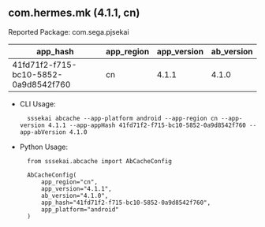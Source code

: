 com.hermes.mk (4.1.1, cn)
---
Reported Package: com.sega.pjsekai

|                                        app_hash|   app_region|  app_version|   ab_version|
|------------------------------------------------|-------------|-------------|-------------|
|            41fd71f2-f715-bc10-5852-0a9d8542f760|           cn|        4.1.1|        4.1.0|

- CLI Usage:

        sssekai abcache --app-platform android --app-region cn --app-version 4.1.1 --app-appHash 41fd71f2-f715-bc10-5852-0a9d8542f760 --app-abVersion 4.1.0

- Python Usage:

        from sssekai.abcache import AbCacheConfig

        AbCacheConfig(
            app_region="cn",
            app_version="4.1.1",
            ab_version="4.1.0",
            app_hash="41fd71f2-f715-bc10-5852-0a9d8542f760",
            app_platform="android"
        )

